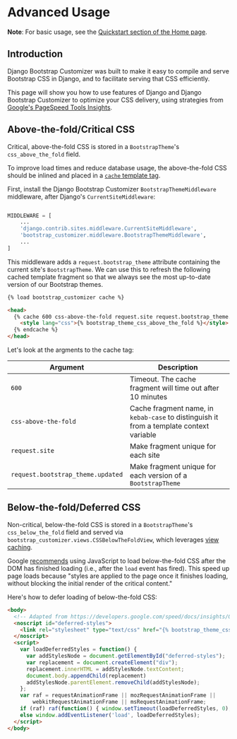 # Advanced Usage

**Note**: For basic usage, see the [Quickstart section of the Home page](index.md#quickstart).

## Introduction

Django Bootstrap Customizer was built to make it easy to compile and serve Bootstrap CSS in Django, and to facilitate serving that CSS efficiently.

This page will show you how to use features of Django and Django Bootstrap Customizer to optimize your CSS delivery, using strategies from [Google's PageSpeed Tools Insights](https://developers.google.com/speed/docs/insights/OptimizeCSSDelivery).


## Above-the-fold/Critical CSS

Critical, above-the-fold CSS is stored in a `BootstrapTheme`'s `css_above_the_fold` field.

To improve load times and reduce database usage, the above-the-fold CSS should be inlined and placed in a [`cache` template tag](https://docs.djangoproject.com/en/dev/topics/cache/#template-fragment-caching).

First, install the Django Bootstrap Customizer `BootstrapThemeMiddleware` middleware, after Django's `CurrentSiteMiddleware`:

```python

MIDDLEWARE = [
    ...
    'django.contrib.sites.middleware.CurrentSiteMiddleware',
    'bootstrap_customizer.middleware.BootstrapThemeMiddleware',
    ...
]
```

This middleware adds a `request.bootstrap_theme` attribute containing the current site's `BootstrapTheme`. We can use this to refresh the following cached template fragment so that we always see the most up-to-date version of our Bootstrap themes.

```html
{% load bootstrap_customizer cache %}

<head>
  {% cache 600 css-above-the-fold request.site request.bootstrap_theme.updated %}
    <style lang="css">{% bootstrap_theme_css_above_the_fold %}</style>
  {% endcache %}
</head>
```

Let's look at the argments to the cache tag:

| Argument                          | Description                                                                             |
| --------------------------------- | ----------------------------------------------------------------------------------------|
| `600`                             | Timeout. The cache fragment will time out after 10 minutes                              |
| `css-above-the-fold`              | Cache fragment name, in `kebab-case` to distinguish it from a template context variable |
| `request.site`                    | Make fragment unique for each site                                                      |
| `request.bootstrap_theme.updated` | Make fragment unique for each version of a `BootstrapTheme`                             |


## Below-the-fold/Deferred CSS

Non-critical, below-the-fold CSS is stored in a `BootstrapTheme`'s `css_below_the_fold` field and served via `bootstrap_customizer.views.CSSBelowTheFoldView`, which leverages [view caching](https://docs.djangoproject.com/en/dev/topics/cache/#the-per-view-cache).

Google [recommends](https://developers.google.com/speed/docs/insights/OptimizeCSSDelivery#recommendations) using JavaScript to load below-the-fold CSS after the DOM has finished loading (i.e., after the `load` event has fired). This speed up page loads because "styles are applied to the page once it finishes loading, without blocking the initial render of the critical content."

Here's how to defer loading of below-the-fold CSS:

```html
<body>
  <!-- Adapted from https://developers.google.com/speed/docs/insights/OptimizeCSSDelivery -->
  <noscript id="deferred-styles">
    <link rel="stylesheet" type="text/css" href="{% bootstrap_theme_css_below_the_fold_url %}">
  </noscript>
  <script>
    var loadDeferredStyles = function() {
      var addStylesNode = document.getElementById("deferred-styles");
      var replacement = document.createElement("div");
      replacement.innerHTML = addStylesNode.textContent;
      document.body.appendChild(replacement)
      addStylesNode.parentElement.removeChild(addStylesNode);
    };
    var raf = requestAnimationFrame || mozRequestAnimationFrame ||
        webkitRequestAnimationFrame || msRequestAnimationFrame;
    if (raf) raf(function() { window.setTimeout(loadDeferredStyles, 0); });
    else window.addEventListener('load', loadDeferredStyles);
  </script>
</body>
```

